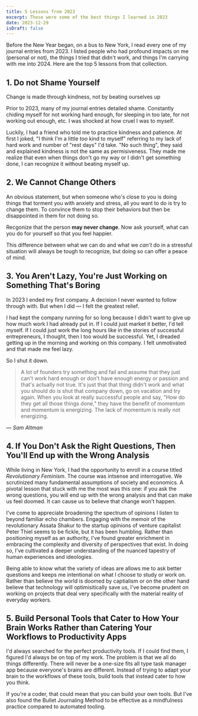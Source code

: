 ```yaml
---
title: 5 Lessons from 2023
excerpt: These were some of the best things I learned in 2023
date: 2023-12-29
isDraft: false
---
```


Before the New Year began, on a bus to New York, I read every one of my journal entries from 2023. I listed people who had profound impacts on me (personal or not), the things I tried that didn't work, and things I'm carrying with me into 2024. Here are the top 5 lessons from that collection.


## 1. Do not Shame Yourself

Change is made through kindness, not by beating ourselves up

Prior to 2023, many of my journal entries detailed shame. Constantly chiding myself for not working hard enough, for sleeping in too late, for not working out enough, etc. I was shocked at how cruel I was to myself.

Luckily, I had a friend who told me to practice kindness and patience. At first I joked, "I think I'm a little <em>too</em> kind to myself" referring to my lack of hard work and number of "rest days" I'd take. "No such thing", they said and explained kindness is not the same as permisiveness. They made me realize that even when things don't go my way or I didn't get something done, I can recognize it without beating myself up.

## 2. We Cannot Change Others

An obvious statement, but when someone who's close to you is doing things that torment you with anxiety and stress, all you want to do is try to change them. To convince them to stop their behaviors but then be disappointed in them for not doing so. 

Recgonize that the person **may never change**. Now ask yourself, what can you do for yourself so that you feel happier.

This difference between what we can do and what we *can't* do in a stressful situation will always be tough to recognize, but doing so can offer a peace of mind.

## 3. You Aren't Lazy, You're Just Working on Something That's Boring

In 2023 I ended my first company. A decision I never wanted to follow through with. But when I did — I felt the greatest relief.

I had kept the company running for so long because I didn't want to give up how much work I had already put in. If I could just market it better, I'd tell myself. If I could just work the long hours like in the stories of successful entrepreneurs, I thought, then I too would be successful. Yet, I dreaded getting up in the morning and working on this company. I felt unmotivated and that made me feel lazy.

So I shut it down.

>A lot of founders try something and fail and assume that they just can't work hard enough or don't have enough energy or passion and that's actually not true. It's just that that thing didn't work and what you should do is shut that company down, go on vacation and try again. When you look at really successful people and say, "How do they get all those things done," they have the benefit of momentum and momentum is energizing. The lack of momentum is really not energizing.

*— Sam Altman*

## 4. If You Don't Ask the Right Questions, Then You'll End up with the Wrong Analysis

While living in New York, I had the opportunity to enroll in a course titled *Revolutionary Feminism*. The course was intsense and interrogative. We scrutinized many fundamental assumptions of society and economics. A pivotal lesson that stuck with me the most was this one: if you ask the wrong questions, you will end up with the wrong analysis and that can make us feel doomed. It can cause us to believe that change won't happen. 

I've come to appreciate broadening the spectrum of opinions I listen to beyond familiar echo chambers. Engaging with the memoir of the revolutionary Assata Shakur to the startup opinions of venture capitalist Peter Thiel seems to be fickle, but it has been humbling. Rather than positioning myself as an authority, I've found greater enrichment in embracing the complexity and diversity of perspectives that exist. In doing so, I've cultivated a deeper understanding of the nuanced tapestry of human experiences and ideologies.

Being able to know what the variety of ideas are allows me to ask better questions and keeps me intentional on what I choose to study or work on. Rather than believe the world is doomed by captialism or on the other hand believe that technology will optimisitically save us, I've become prudent on working on projects that deal very specifically with the material reality of everyday workers. 

## 5. Build Personal Tools that Cater to How Your Brain Works Rather than Catering Your Workflows to Productivity Apps

I'd always searched for the perfect productivity tools. If I could find them, I figured I'd always be on top of my work. The problem is that we all do things differently. There will never be a one-size fits all type task manager app because everyone's brains are different. Instead of trying to adapt your brain to the workflows of these tools, build tools that instead cater to how you think.

If you're a coder, that could mean that you can build your own tools. But I've also found the Bullet Journaling Method to be effective as a mindfulness practice compared to automated tooling. 
